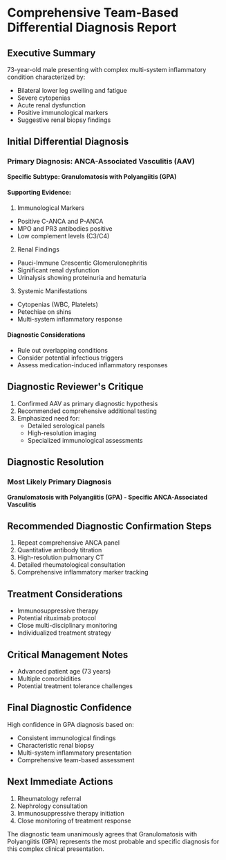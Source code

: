 # Comprehensive Team-Based Differential Diagnosis Report

## Executive Summary
73-year-old male presenting with complex multi-system inflammatory condition characterized by:
- Bilateral lower leg swelling and fatigue
- Severe cytopenias
- Acute renal dysfunction
- Positive immunological markers
- Suggestive renal biopsy findings

## Initial Differential Diagnosis
### Primary Diagnosis: ANCA-Associated Vasculitis (AAV)
**Specific Subtype: Granulomatosis with Polyangiitis (GPA)**

#### Supporting Evidence:
1. Immunological Markers
- Positive C-ANCA and P-ANCA
- MPO and PR3 antibodies positive
- Low complement levels (C3/C4)

2. Renal Findings
- Pauci-Immune Crescentic Glomerulonephritis
- Significant renal dysfunction
- Urinalysis showing proteinuria and hematuria

3. Systemic Manifestations
- Cytopenias (WBC, Platelets)
- Petechiae on shins
- Multi-system inflammatory response

#### Diagnostic Considerations
- Rule out overlapping conditions
- Consider potential infectious triggers
- Assess medication-induced inflammatory responses

## Diagnostic Reviewer's Critique
1. Confirmed AAV as primary diagnostic hypothesis
2. Recommended comprehensive additional testing
3. Emphasized need for:
   - Detailed serological panels
   - High-resolution imaging
   - Specialized immunological assessments

## Diagnostic Resolution
### Most Likely Primary Diagnosis
**Granulomatosis with Polyangiitis (GPA) - Specific ANCA-Associated Vasculitis**

## Recommended Diagnostic Confirmation Steps
1. Repeat comprehensive ANCA panel
2. Quantitative antibody titration
3. High-resolution pulmonary CT
4. Detailed rheumatological consultation
5. Comprehensive inflammatory marker tracking

## Treatment Considerations
- Immunosuppressive therapy
- Potential rituximab protocol
- Close multi-disciplinary monitoring
- Individualized treatment strategy

## Critical Management Notes
- Advanced patient age (73 years)
- Multiple comorbidities
- Potential treatment tolerance challenges

## Final Diagnostic Confidence
High confidence in GPA diagnosis based on:
- Consistent immunological findings
- Characteristic renal biopsy
- Multi-system inflammatory presentation
- Comprehensive team-based assessment

## Next Immediate Actions
1. Rheumatology referral
2. Nephrology consultation
3. Immunosuppressive therapy initiation
4. Close monitoring of treatment response

The diagnostic team unanimously agrees that Granulomatosis with Polyangiitis (GPA) represents the most probable and specific diagnosis for this complex clinical presentation.